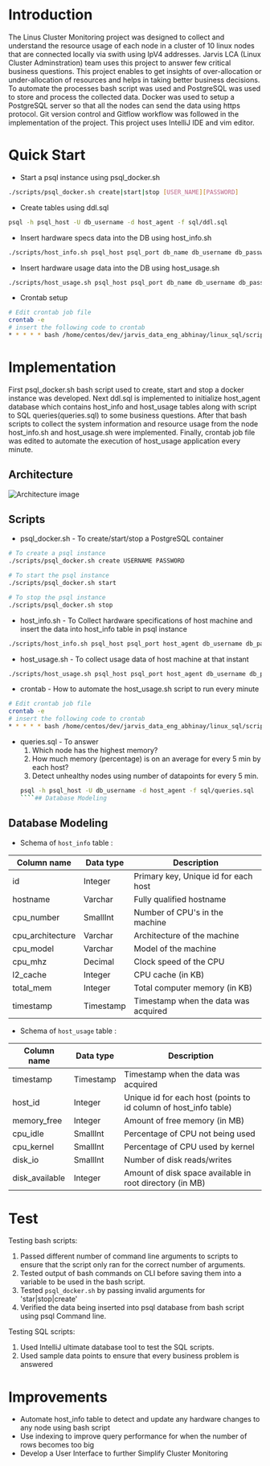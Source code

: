# Introduction
The Linus Cluster Monitoring project was designed to collect and understand the resource 
usage of each node in a cluster of 10 linux nodes that are connected locally via swith 
using IpV4 addresses. Jarvis LCA (Linux Cluster Adminstration) team uses this project to 
answer few critical business questions.
This project enables to get insights of over-allocation or under-allocation of resources 
and helps in taking better business decisions. To automate the processes bash script was used 
and PostgreSQL was used to store and process the collected data. Docker was used to setup a 
PostgreSQL server so that all the nodes can send the data using https protocol. Git version 
control and Gitflow workflow was followed in the implementation of the project. This project 
uses IntelliJ IDE and vim editor.
# Quick Start
* Start a psql instance using psql_docker.sh

````bash
./scripts/psql_docker.sh create|start|stop [USER_NAME][PASSWORD]
````
* Create tables using ddl.sql

````bash
psql -h psql_host -U db_username -d host_agent -f sql/ddl.sql
````
* Insert hardware specs data into the DB using host_info.sh

````bash
./scripts/host_info.sh psql_host psql_port db_name db_username db_password
````
* Insert hardware usage data into the DB using host_usage.sh

````bash
./scripts/host_usage.sh psql_host psql_port db_name db_username db_password
````
* Crontab setup

````bash
# Edit crontab job file
crontab -e 
# insert the following code to crontab
* * * * * bash /home/centos/dev/jarvis_data_eng_abhinay/linux_sql/scripts/host_usage.sh localhost 5432 host_agent postgres password > /tmp/host_usage.log
````
# Implementation
First psql_docker.sh bash script used to create, start and stop a docker instance was developed.
Next ddl.sql is implemented to initialize host_agent database which contains host_info and host_usage tables along with script to SQL queries(queries.sql) to some business questions.
After that bash scripts to collect the system information and resource usage from the node host_info.sh and host_usage.sh were implemented.
Finally, crontab job file was edited to automate the execution of host_usage application every minute.

## Architecture
![Architecture image](/assets/Architecture.png)

## Scripts
* psql_docker.sh - To create/start/stop a PostgreSQL container
````bash
# To create a psql instance
./scripts/psql_docker.sh create USERNAME PASSWORD

# To start the psql instance
./scripts/psql_docker.sh start

# To stop the psql instance
./scripts/psql_docker.sh stop 

````
* host_info.sh - To Collect hardware specifications of host machine and insert the data into host_info table in psql instance
````bash
./scripts/host_info.sh psql_host psql_port host_agent db_username db_password

````
* host_usage.sh - To collect usage data of host machine at that instant
````bash
./scripts/host_usage.sh psql_host psql_port host_agent db_username db_password
````
* crontab - How to automate the host_usage.sh script to run every minute
````bash
# Edit crontab job file
crontab -e 
# insert the following code to crontab
* * * * * bash /home/centos/dev/jarvis_data_eng_abhinay/linux_sql/scripts/host_usage.sh localhost 5432 host_agent postgres password > /tmp/host_usage.log
````
* queries.sql - To answer
    1. Which node has the highest memory?
    1. How much memory (percentage) is on an average for every 5 min by each host?
    1. Detect unhealthy nodes using number of datapoints for every 5 min.
  ````bash
  psql -h psql_host -U db_username -d host_agent -f sql/queries.sql
  ````## Database Modeling
## Database Modeling
- Schema of `host_info` table :
  
Column name | Data type | Description
  ---|---|---
  id | Integer | Primary key, Unique id for each host    
  hostname         | Varchar | Fully qualified hostname
  cpu_number       | SmallInt | Number of CPU's in the machine
  cpu_architecture | Varchar | Architecture of the machine
  cpu_model        | Varchar | Model of the machine
  cpu_mhz          | Decimal | Clock speed of the CPU
  l2_cache         | Integer | CPU cache (in KB)
  total_mem        | Integer | Total computer memory (in KB)
  timestamp        | Timestamp | Timestamp when the data was acquired
- Schema of `host_usage` table :
  
Column name | Data type | Description   
  ---|---|---
  timestamp      | Timestamp | Timestamp when the data was acquired
  host_id        | Integer | Unique id for each host (points to id column of host_info table)
  memory_free    | Integer | Amount of free memory (in MB)
  cpu_idle       | SmallInt | Percentage of CPU not being used
  cpu_kernel     | SmallInt | Percentage of CPU used by kernel
  disk_io        | SmallInt | Number of disk reads/writes
  disk_available | Integer | Amount of disk space available in root directory (in MB)

# Test
Testing bash scripts:
1. Passed different number of command line arguments to scripts to ensure that the script only ran for the correct number of arguments.
2. Tested output of bash commands on CLI before saving them into a variable to be used in the bash script.
3. Tested `psql_docker.sh` by passing invalid arguments for 'star|stop|create'
4. Verified the data being inserted into psql database from bash script using psql Command line.

Testing SQL scripts:
1.  Used IntelliJ ultimate database tool to test the SQL scripts.
2.  Used sample data points to ensure that every business problem is answered
# Improvements
- Automate host_info table to detect and update any hardware changes to any node using bash script
- Use indexing to improve query performance for when the number of rows becomes too big
- Develop a User Interface to further Simplify Cluster Monitoring 
